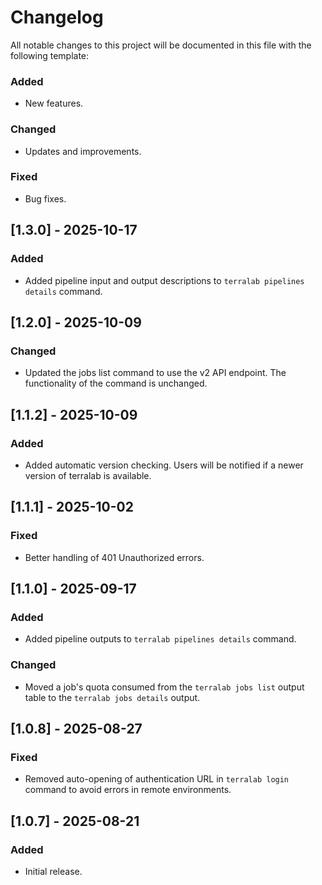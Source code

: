 # Changelog

All notable changes to this project will be documented in this file with the following template:

### Added
- New features.

### Changed
- Updates and improvements.

### Fixed
- Bug fixes.

## [1.3.0] - 2025-10-17

### Added
- Added pipeline input and output descriptions to `terralab pipelines details` command.

## [1.2.0] - 2025-10-09

### Changed
- Updated the jobs list command to use the v2 API endpoint. The functionality of the command is unchanged.

## [1.1.2] - 2025-10-09

### Added
- Added automatic version checking. Users will be notified if a newer version of terralab is available.

## [1.1.1] - 2025-10-02

### Fixed
- Better handling of 401 Unauthorized errors.

## [1.1.0] - 2025-09-17

### Added
- Added pipeline outputs to `terralab pipelines details` command.

### Changed
- Moved a job's quota consumed from the `terralab jobs list` output table to the `terralab jobs details` output.

## [1.0.8] - 2025-08-27

### Fixed
- Removed auto-opening of authentication URL in `terralab login` command to avoid errors in remote environments.

## [1.0.7] - 2025-08-21

### Added
- Initial release.
